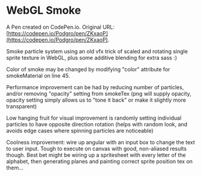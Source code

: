# WebGL Smoke

A Pen created on CodePen.io. Original URL: [https://codepen.io/Podgro/pen/ZKxaoP](https://codepen.io/Podgro/pen/ZKxaoP).

Smoke particle system using an old vfx trick of scaled and rotating single sprite texture in WebGL, plus some additive blending for extra sass :)

Color of smoke may be changed by modifying "color" attribute for smokeMaterial on line 45.

Performance improvement can be had by reducing number of particles, and/or removing "opacity" setting from smokeTex (png will supply opacity, opacity setting simply allows us to "tone it back" or make it slightly more transparent)

Low hanging fruit for visual improvement is randomly setting individual particles to have opposite direction rotation (helps with random look, and avoids edge cases where spinning particles are noticeable)

Coolness improvement: wire up angular with an input box to change the text to user input. Tough to execute on canvas with good, non-aliased results though. Best bet might be wiring up a spritesheet with every letter of the alphabet, then generating planes and painting correct sprite position tex on them...